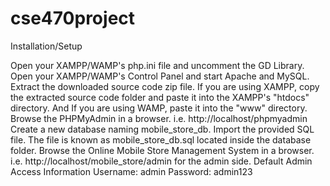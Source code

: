 # cse470project

Installation/Setup

Open your XAMPP/WAMP's php.ini file and uncomment the GD Library.
Open your XAMPP/WAMP's Control Panel and start Apache and MySQL.
Extract the downloaded source code zip file.
If you are using XAMPP, copy the extracted source code folder and paste it into the XAMPP's "htdocs" directory. And If you are using WAMP, paste it into the "www" directory.
Browse the PHPMyAdmin in a browser. i.e. http://localhost/phpmyadmin
Create a new database naming mobile_store_db.
Import the provided SQL file. The file is known as mobile_store_db.sql located inside the database folder.
Browse the Online Mobile Store Management System in a browser. i.e. http://localhost/mobile_store/admin for the admin side.
Default Admin Access Information
Username: admin
Password: admin123
